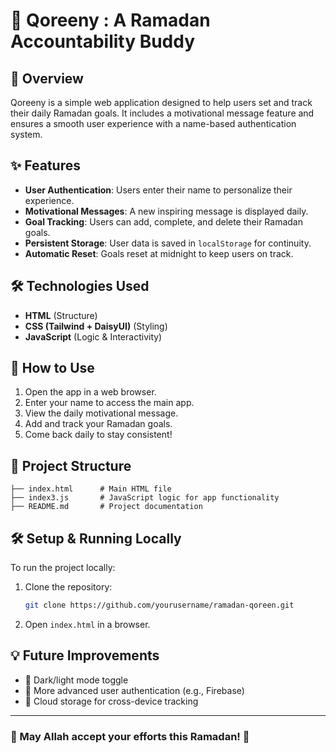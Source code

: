 # 🌙 Qoreeny : A Ramadan Accountability Buddy

## 📌 Overview
Qoreeny is a simple web application designed to help users set and track their daily Ramadan goals. It includes a motivational message feature and ensures a smooth user experience with a name-based authentication system.

## ✨ Features
- **User Authentication**: Users enter their name to personalize their experience.
- **Motivational Messages**: A new inspiring message is displayed daily.
- **Goal Tracking**: Users can add, complete, and delete their Ramadan goals.
- **Persistent Storage**: User data is saved in `localStorage` for continuity.
- **Automatic Reset**: Goals reset at midnight to keep users on track.

## 🛠️ Technologies Used
- **HTML** (Structure)
- **CSS (Tailwind + DaisyUI)** (Styling)
- **JavaScript** (Logic & Interactivity)

## 🚀 How to Use
1. Open the app in a web browser.
2. Enter your name to access the main app.
3. View the daily motivational message.
4. Add and track your Ramadan goals.
5. Come back daily to stay consistent!

## 📂 Project Structure
```
├── index.html      # Main HTML file
├── index3.js       # JavaScript logic for app functionality
├── README.md       # Project documentation
```

## 🛠️ Setup & Running Locally
To run the project locally:
1. Clone the repository:
   ```sh
   git clone https://github.com/yourusername/ramadan-qoreen.git
   ```
2. Open `index.html` in a browser.

## 💡 Future Improvements
- 🔹 Dark/light mode toggle
- 🔹 More advanced user authentication (e.g., Firebase)
- 🔹 Cloud storage for cross-device tracking

---
### 🤲 May Allah accept your efforts this Ramadan! 🌙

